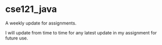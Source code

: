 # cse121_java

A weekly update for assignments.

I will update from time to time for any latest update in my assignment for future use. 
